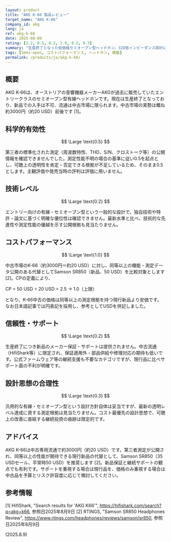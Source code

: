 ```yaml
---
layout: product
title: "AKG K-66 製品レビュー"
target_name: "AKG K-66"
company_id: akg
lang: ja
ref: akg-k-66
date: 2025-08-09
rating: [2.2, 0.5, 0.2, 1.0, 0.2, 0.3]
summary: "生産終了となった低価格セミオープン型ヘッドホン。32Ω低インピーダンス設計により幅広い機器で駆動可能だが、現在は入手困難で代替品が多数存在する。"
tags: [Semi-open, コストパフォーマンス, ヘッドホン, 廃盤]
permalink: /products/ja/akg-k-66/
---
```

## 概要

AKG K-66は、オーストリアの音響機器メーカーAKGが過去に販売していたエントリークラスのセミオープン型有線ヘッドホンです。現在は生産終了となっており、新品での入手は不可、流通は中古市場に限られます。中古市場の実勢は概ね約3000円（約20 USD）前後です [1]。

## 科学的有効性

$$ \Large \text{0.5} $$

第三者の標準化された測定（周波数特性、THD、S/N、クロストーク等）の公開情報を確認できませんでした。測定性能不明の場合の基準に従い0.5を起点とし、可聴上の透明性を肯定・否定できる根拠が不足しているため、そのまま0.5とします。主観評価や発売当時の評判は評価に用いません。

## 技術レベル

$$ \Large \text{0.2} $$

エントリー向けの有線・セミオープン型という一般的な設計で、独自技術や特許・論文に基づく明確な優位性は確認できません。最新水準と比べ、技術的な先進性や測定性能の優越を示す公開根拠も見当たりません。

## コストパフォーマンス

$$ \Large \text{1.0} $$

中古市場のK-66（約3000円＝約20 USD）に対し、同等以上の機能・測定データ公開のある代替としてSamson SR850（新品、50 USD）を比較対象とします [2]。CPの定義により、

CP = 50 USD ÷ 20 USD = 2.5 → 1.0（上限）

となり、K-66中古の価格は同等以上の測定根拠を持つ現行新品より安価です。なお日本語記事では円表記を採用し、参考としてUSDを併記しました。

## 信頼性・サポート

$$ \Large \text{0.2} $$

生産終了につき新品のメーカー保証・サポートは提供されません。中古流通（HifiShark等）に限定され、保証適用外・部品供給や修理対応の期待も低いです。公式ファームウェア等の継続支援も不要なカテゴリですが、現行品に比べサポート面の不利が明確です。

## 設計思想の合理性

$$ \Large \text{0.3} $$

汎用的な有線・セミオープン型という設計方針自体は妥当ですが、最新の透明レベル達成に資する測定根拠は見当たりません。コスト最優先の設計思想で、可聴上の改善に直結する継続投資の痕跡は限定的です。

## アドバイス

AKG K-66は中古専用流通で約3000円（約20 USD）です。第三者測定が公開され、同等以上の性能が期待できる現行新品の代替として、Samson SR850（35 USDセール、平常時50 USD）を推奨します [2]。新品保証と継続サポートの観点でも有利です。サポートを重視する場合は現行品を、価格のみ重視する場合は中古品を予算とリスク許容度に応じて検討してください。

## 参考情報

[1] HifiShark, "Search results for 'AKG K66'", https://hifishark.com/search?q=akg+k66, 参照日2025年8月9日
[2] RTINGS, "Samson SR850 Headphones Review", https://www.rtings.com/headphones/reviews/samson/sr850, 参照日2025年8月9日

(2025.8.9)